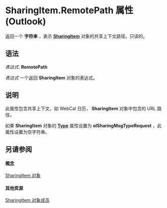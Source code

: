 
# SharingItem.RemotePath 属性 (Outlook)

返回一个 **字符串** ，表示 **[SharingItem](63dd3451-44f3-7cc4-c6e2-7dad5835a7d2.md)** 对象的共享上下文路径。只读的。


## 语法

 _表达式_. **RemotePath**

 _表达式_ 一个返回 **SharingItem** 对象的表达式。


## 说明

此属性包含共享上下文，如 WebCal 日历，  **SharingItem** 对象中包含的 URL 路径。

如果 **SharingItem** 对象的 **[Type](1077b74f-38ee-8932-792d-64033bc66525.md)** 属性设置为 **olSharingMsgTypeRequest** ，此属性设置为空字符串。


## 另请参阅


#### 概念


[SharingItem 对象](63dd3451-44f3-7cc4-c6e2-7dad5835a7d2.md)
#### 其他资源


[SharingItem 对象成员](719ad60e-2242-2c54-778f-006b61690389.md)